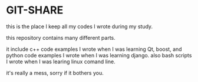 # GIT-SHARE

this is the place I keep all my codes I wrote during my study.

this repository contains many different parts.

it include c++ code examples I wrote when I was learning Qt, boost, and python code examples I wrote when I was learning django. also bash scripts I wrote when I was learing linux comand line.

it's really a mess, sorry if it bothers you.
